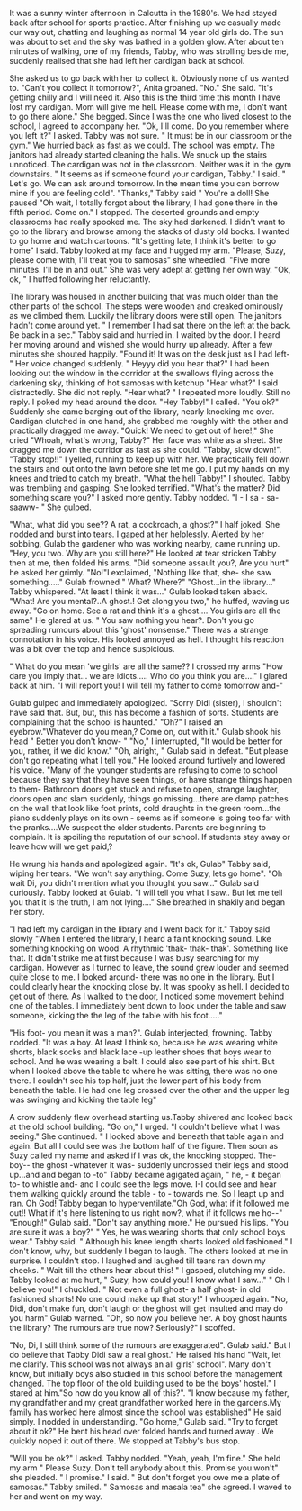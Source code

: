  It was a sunny winter afternoon in Calcutta in the 1980's. We had stayed back after school for sports practice. After finishing up we casually made our way out, chatting and laughing as normal 14 year old girls do. The sun was about to set and the sky was bathed in a golden glow. After about ten minutes of walking, one of my friends, Tabby, who was strolling beside me, suddenly realised that she had left her cardigan back at school.

   She asked us to go back with her to collect it. Obviously none of us wanted to. "Can't you collect it tomorrow?", Anita groaned. 
"No." She said. "It's getting chilly and I will need it. Also this is the third time this month I have lost my cardigan.
Mom will give me hell.  Please come with me, I don't want to go there alone." She begged.
 Since I was the one who lived closest to the school, I agreed to accompany her. 
 "Ok, I'll come. Do you remember where you left it?" I asked.
Tabby was not sure. " It must be in our classroom or the gym."
 We hurried back as fast as we could. The school was empty. The janitors had already started cleaning the halls. We snuck up the stairs unnoticed. The cardigan was not in the classroom. Neither was it in the gym downstairs. 
" It seems as if someone found your cardigan, Tabby." I said. " Let's go. We can ask around tomorrow. In the mean time you can borrow mine if you are feeling cold".
"Thanks," Tabby said " You're a doll! She paused "Oh wait, I totally forgot about the library, I had gone there in the fifth period. Come on."
I stopped. The deserted grounds and empty classrooms had really spooked me. The sky had darkened. I didn't want to go to the library and browse among the stacks of dusty old books. I wanted to go home and watch cartoons.
"It's getting late, I think it's better to go home" I said.
Tabby looked at my face and hugged my arm. "Please, Suzy, please come with, I'll treat you to samosas" she wheedled. "Five more minutes. I'll be in and out." She was very adept at getting her own way.
"Ok, ok, " I huffed following her reluctantly.

 The library was housed in another building that was much older than the other parts of the school. The steps were wooden and creaked ominously as we climbed them. Luckily the library doors were still open. The janitors hadn't come around yet. 
" I remember I had sat there on the left at the back. Be back in a sec." Tabby said and hurried in.
 I waited by the door. I heard her moving around and wished she would hurry up already.
After a few minutes she shouted happily. "Found it! It was on the desk just as I had left-" Her voice changed suddenly. " Heyyy did you hear that?"
I had been looking out the window in the corridor at the swallows flying across the darkening sky, thinking of hot samosas with ketchup
"Hear what?" I said distractedly. She did not reply. 
"Hear what? " I repeated more loudly. Still no reply.
I poked my head around the door. "Hey Tabby!" I called. "You ok?"
 Suddenly she came barging out of the library, nearly knocking me over. Cardigan clutched in one hand, she grabbed me roughly with the other and practically dragged me away. 
"Quick! We need to get out of here!," She cried
"Whoah, what's wrong, Tabby?" Her face was white as a sheet. She dragged me down the corridor as fast as she could. 
"Tabby, slow down!".
"Tabby stop!!" I yelled, running to keep up with her.
We practically fell down the stairs and out onto the lawn before she let me go. I put my hands on my knees and tried to catch my breath.
"What the hell Tabby!" I shouted.
 Tabby was trembling and gasping. She looked terrified. 
 "What's the matter? Did something scare you?" I asked more gently. 
 Tabby nodded. "I - I sa - sa- saaww- " She gulped. 

"What, what did you see?? A rat, a cockroach, a ghost?" I half joked. She nodded and burst into tears. 
 I gaped at her helplessly. Alerted by her sobbing, Gulab the gardener who was working nearby, came running up. 
"Hey, you two. Why are you still here?"
He looked at tear stricken Tabby then at me, then folded his arms.  "Did someone assault you?, Are you hurt" he asked her grimly. 
"No!"I exclaimed, "Nothing like that, she- she saw something....."
Gulab frowned " What? Where?"
"Ghost...in the library..." Tabby whispered. "At least I think it was..."
Gulab looked taken aback.
"What! Are you mental?..A ghost.! Get along you two,"  he huffed, waving us away. "Go on home. See a rat and think it's a ghost.... You girls are all the same" He glared at us. " You saw nothing you hear?. Don't you go spreading rumours about this 'ghost' nonsense." There was a strange connotation in his voice. His looked annoyed as hell. I thought his reaction was a bit over the top and hence suspicious.

" What do you mean 'we girls' are all the same?? I crossed my arms "How dare you imply that... we are idiots..... Who do you think you are...." I glared back at him. "I will report you! I will tell my father to come tomorrow and-"

Gulab gulped and immediately apologized. "Sorry Didi (sister), I shouldn't have said that. But, but, this has become a fashion of sorts. Students are complaining that the school is haunted." 
"Oh?" I raised an eyebrow."Whatever do you mean,? Come on, out with it." 
Gulab shook his head " Better you don't know- "
"No," I interrupted, "It would be better for you, rather, if we did know." 
"Oh, alright, " Gulab said in defeat. "But please don't go repeating what I tell you." He looked around furtively and lowered his voice. "Many of the younger students are refusing to come  to school because they say that they have seen things, or have strange things happen to them- Bathroom doors get stuck and refuse to open, strange laughter, doors open and slam suddenly, things go missing...there are damp patches on the wall that look like foot prints, cold draughts in the green room...the piano suddenly plays on its own - seems as if someone is going too far with the pranks....We suspect the older students. Parents are beginning to complain. It is spoiling the reputation of our school. If students stay away or leave how will we get paid,?

He wrung his hands and apologized again. 
"It's ok, Gulab" Tabby said, wiping her tears. "We won't say anything. Come Suzy, lets go home". 
"Oh wait Di, you didn't mention what you thought you saw..." Gulab said curiously. 
 Tabby looked at Gulab. "I will tell you what I saw.. But let me tell you that it is the truth, I am not lying...." She breathed in shakily and began her story.

"I had left my cardigan in the library and I went back for it." Tabby said slowly
"When I entered the library, I heard a faint knocking sound. Like something knocking on wood. A rhythmic 'thak- thak- thak'. Something like that. It didn't strike me at first because I was busy searching for my cardigan. However as I turned to leave, the sound grew louder and seemed quite close to me. I looked around- there was no one in the library. But I could clearly hear the knocking close by. It was spooky as hell. I decided to get out of there. As I walked to the door, I noticed some movement behind one of the tables. I immediately bent down to look under the table and saw someone, kicking the the leg of the table with his foot....."

"His foot- you mean it was a man?". Gulab interjected,  frowning. 
Tabby nodded. "It was a boy. At least I think so, because he was wearing white shorts, black socks and black lace -up leather shoes that boys wear to school. And he was wearing a belt. I could also see part of his shirt. But when I looked above the table to where he was sitting, there was no one there. I couldn't see his top half, just the lower part of his body from beneath the table. He had one leg crossed over the other and the upper leg was swinging and kicking the table leg" 

A crow suddenly flew overhead startling us.Tabby shivered and looked back at the old school building. 
"Go on," I urged. 
"I couldn't believe what I was seeing." She continued. " I looked above and beneath that table again and again. But all I could see was the bottom half of the figure. Then soon as Suzy called my name and asked if I was ok,  the knocking stopped. The- boy-- the ghost -whatever it was- suddenly uncrossed their legs and stood up...and and began to -to" Tabby became agigated again, " he, - it began to- to whistle and-  and I could see the legs move. I-I  could see and hear them walking quickly around the table -  to - towards me. So I leapt up and ran. Oh God! 
 Tabby began to hyperventilate."Oh God, what if it followed me out!! What if it's here listening to us right now?, what if it follows me ho--" 
"Enough!" Gulab said. "Don't say anything more." He pursued his lips. "You are sure it was a boy?"
" Yes, he was wearing shorts that only school boys wear." Tabby said. " Although his knee length shorts looked old fashioned."
I don't know, why, but suddenly I began to laugh. The others looked at me in surprise. 
 I couldn't stop. I laughed and laughed till tears ran down my cheeks. 
" Wait till the others hear about this! " I gasped, clutching my side. 
Tabby looked at me hurt, " Suzy, how could you! I know what I saw..."
" Oh I believe you!" I chuckled. " Not even a full ghost- a half ghost- in old fashioned shorts! No one could make up that story!" I whooped again. 
 "No, Didi, don't make fun, don't laugh or the ghost will get insulted and may do you harm" Gulab warned.
"Oh, so now you believe her. A boy ghost haunts the library? The rumours are true now? Seriously?" I scoffed. 

"No, Di, I still think some of the rumours are exaggerated". Gulab said."  But I do believe that Tabby Didi saw a real ghost." He raised his hand "Wait, let me clarify.  This school was not always an all girls' school". Many don't know, but initially boys also studied in this school  before the management changed. The top floor of the old building used to be the boys' hostel."
I stared at him."So how do you know all of this?". 
"I know because my father, my grandfather and my great grandfather  worked here in the gardens.My family has worked here almost since the school was established" He said simply. 
I nodded in understanding. 
"Go home," Gulab said. "Try to forget about it ok?" He bent his head over folded hands and turned away . We quickly noped it out of there. We stopped at Tabby's bus stop. 

"Will you be ok?" I asked. Tabby nodded. "Yeah, yeah, I'm fine." She held my arm " Please Suzy. Don't tell anybody about this. Promise you won't" she pleaded. 
" I promise." I said. " But don't forget you owe me a plate of samosas." 
Tabby smiled. " Samosas and masala tea" she agreed.
I waved to her and went on my way.